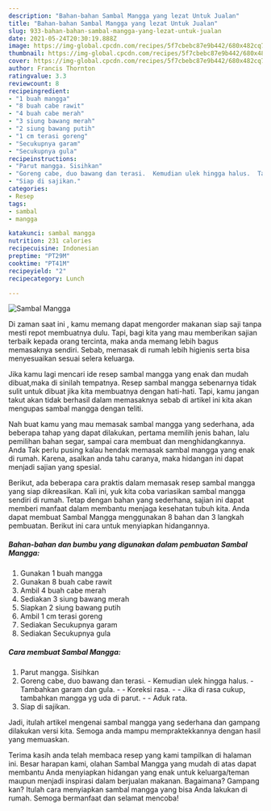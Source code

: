 ```yaml
---
description: "Bahan-bahan Sambal Mangga yang lezat Untuk Jualan"
title: "Bahan-bahan Sambal Mangga yang lezat Untuk Jualan"
slug: 933-bahan-bahan-sambal-mangga-yang-lezat-untuk-jualan
date: 2021-05-24T20:30:19.888Z
image: https://img-global.cpcdn.com/recipes/5f7cbebc87e9b442/680x482cq70/sambal-mangga-foto-resep-utama.jpg
thumbnail: https://img-global.cpcdn.com/recipes/5f7cbebc87e9b442/680x482cq70/sambal-mangga-foto-resep-utama.jpg
cover: https://img-global.cpcdn.com/recipes/5f7cbebc87e9b442/680x482cq70/sambal-mangga-foto-resep-utama.jpg
author: Francis Thornton
ratingvalue: 3.3
reviewcount: 8
recipeingredient:
- "1 buah mangga"
- "8 buah cabe rawit"
- "4 buah cabe merah"
- "3 siung bawang merah"
- "2 siung bawang putih"
- "1 cm terasi goreng"
- "Secukupnya garam"
- "Secukupnya gula"
recipeinstructions:
- "Parut mangga. Sisihkan"
- "Goreng cabe, duo bawang dan terasi.  Kemudian ulek hingga halus.  Tambahkan garam dan gula.   Koreksi rasa.   Jika di rasa cukup, tambahkan mangga yg uda di parut.  Aduk rata."
- "Siap di sajikan."
categories:
- Resep
tags:
- sambal
- mangga

katakunci: sambal mangga 
nutrition: 231 calories
recipecuisine: Indonesian
preptime: "PT29M"
cooktime: "PT41M"
recipeyield: "2"
recipecategory: Lunch

---
```



![Sambal Mangga](https://img-global.cpcdn.com/recipes/5f7cbebc87e9b442/680x482cq70/sambal-mangga-foto-resep-utama.jpg)

Di zaman  saat ini , kamu memang dapat mengorder makanan siap saji tanpa mesti repot membuatnya dulu. Tapi, bagi kita yang mau memberikan sajian terbaik kepada orang tercinta, maka anda memang lebih bagus memasaknya sendiri. Sebab, memasak di rumah lebih higienis serta bisa menyesuaikan sesuai selera keluarga.

Jika kamu lagi mencari ide resep sambal mangga yang enak dan mudah dibuat,maka di sinilah tempatnya. Resep sambal mangga  sebenarnya tidak sulit untuk dibuat jika kita membuatnya dengan hati-hati. Tapi, kamu jangan takut akan tidak berhasil dalam memasaknya 
sebab di artikel ini kita akan mengupas sambal mangga dengan teliti.  



Nah buat kamu yang mau memasak sambal mangga yang sederhana, ada beberapa tahap yang dapat dilakukan, pertama memilih jenis bahan, lalu pemilihan bahan segar, sampai cara membuat dan menghidangkannya. Anda Tak perlu pusing kalau hendak memasak sambal mangga yang enak di rumah. Karena, asalkan anda  tahu caranya, maka hidangan ini dapat menjadi sajian yang spesial.

Berikut, ada beberapa cara praktis  dalam memasak resep sambal mangga yang siap dikreasikan. Kali ini, yuk kita coba variasikan sambal mangga sendiri di rumah. Tetap dengan bahan yang sederhana, sajian ini dapat memberi manfaat dalam membantu menjaga kesehatan tubuh kita. Anda dapat membuat Sambal Mangga menggunakan 8 bahan dan 3 langkah pembuatan. Berikut ini cara untuk menyiapkan hidangannya.

<!--inarticleads1-->

##### Bahan-bahan dan bumbu yang digunakan dalam pembuatan Sambal Mangga:

1. Gunakan 1 buah mangga
1. Gunakan 8 buah cabe rawit
1. Ambil 4 buah cabe merah
1. Sediakan 3 siung bawang merah
1. Siapkan 2 siung bawang putih
1. Ambil 1 cm terasi goreng
1. Sediakan Secukupnya garam
1. Sediakan Secukupnya gula




<!--inarticleads2-->

##### Cara membuat Sambal Mangga:

1. Parut mangga. Sisihkan
1. Goreng cabe, duo bawang dan terasi.  - Kemudian ulek hingga halus.  - Tambahkan garam dan gula.  -  - Koreksi rasa.  -  - Jika di rasa cukup, tambahkan mangga yg uda di parut. -  - Aduk rata.
1. Siap di sajikan.




Jadi, itulah artikel mengenai  sambal mangga  yang sederhana dan gampang dilakukan versi kita. Semoga anda mampu mempraktekkannya dengan hasil yang memuaskan. 

Terima kasih anda telah membaca resep yang kami tampilkan di halaman ini. Besar harapan kami, olahan  Sambal Mangga yang mudah di atas dapat membantu Anda menyiapkan hidangan yang enak untuk keluarga/teman maupun menjadi inspirasi dalam berjualan makanan. Bagaimana? Gampang kan? Itulah cara menyiapkan sambal mangga yang bisa Anda lakukan di rumah. Semoga bermanfaat dan selamat mencoba!


